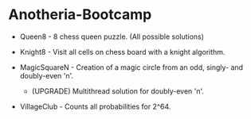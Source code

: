 # Anotheria-Bootcamp

+ Queen8 - 8 chess queen puzzle. (All possible solutions) 

+ Knight8 - Visit all cells on chess board with a knight algorithm.

+ MagicSquareN - Creation of a magic circle from an odd, singly- and doubly-even 'n'. 
  + (UPGRADE) Multithread solution for doubly-even 'n'.

+ VillageClub - Counts all probabilities for 2^64.
